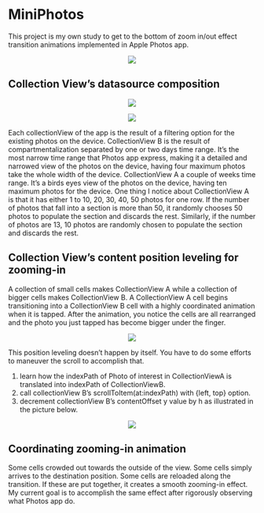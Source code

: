 # MiniPhotos
This project is my own study to get to the bottom of zoom in/out effect transition animations implemented in Apple Photos app.
<p align="center">
<img src="https://user-images.githubusercontent.com/18760280/55679056-4d86c380-593f-11e9-8e4d-a4a456ed8395.gif">
</p>


## Collection View’s datasource composition
<p align="center">
<img src="https://user-images.githubusercontent.com/18760280/55086589-05200800-50ec-11e9-8ffc-69f7a30969bd.png">
</p>

<p align="center">
<img src="https://user-images.githubusercontent.com/18760280/55086590-05b89e80-50ec-11e9-8002-c3eaa2d9f0a5.png">
</p>

Each collectionView of the app is the result of a filtering option for the existing photos on the device.
CollectionView B is the result of compartmentalization separated by one or two days time range. It’s the most narrow time range that Photos app express, making it a detailed and narrowed view of the photos on the device, having four maximum photos take the whole width of the device.
CollectionView A a couple of weeks time range. It’s a birds eyes view of the photos on the device, having ten maximum photos for the device.
One thing I notice about CollectionView A is that it has either 1 to 10, 20, 30, 40, 50 photos for one row. 
If the number of photos that fall into a section is more than 50, it randomly chooses 50 photos to populate the section and discards the rest. Similarly, if the number of photos are 13, 10 photos are randomly chosen to populate the section and discards the rest.

## Collection View’s content position leveling for zooming-in

A collection of small cells makes CollectionView A while a collection of bigger cells makes CollectionView B.
A CollectionView A cell begins transitioning into a CollectionView B cell with a highly coordinated animation when it is tapped. After the animation, you notice the cells are all rearranged and the photo you just tapped has become bigger under the finger.

<p align="center">
<img src="https://user-images.githubusercontent.com/18760280/55086591-05b89e80-50ec-11e9-9b32-812cba29b800.png">
</p>

This position leveling doesn’t happen by itself.
You have to do some efforts to maneuver the scroll to accomplish that.

1. learn how the indexPath of Photo of interest in CollectionViewA is translated into indexPath of CollectionViewB.
2. call collectionView B’s scrollToItem(at:indexPath) with {left, top} option.
3. decrement collectionView B’s contentOffset y value by h as illustrated in the picture below.

<p align="center">
<img src="https://user-images.githubusercontent.com/18760280/55086592-05b89e80-50ec-11e9-9d20-57936f677b80.png">
</p>

## Coordinating zooming-in animation
Some cells crowded out towards the outside of the view. Some cells simply arrives to the destination position. Some cells are reloaded along the transition. If these are put together, it creates a smooth zooming-in effect. My current goal is to accomplish the same effect after rigorously observing what Photos app do.
